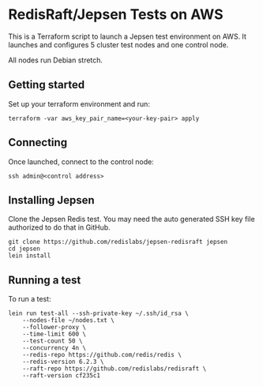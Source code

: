 # RedisRaft/Jepsen Tests on AWS

This is a Terraform script to launch a Jepsen test environment on AWS.
It launches and configures 5 cluster test nodes and one control node.

All nodes run Debian stretch.

## Getting started

Set up your terraform environment and run:

    terraform -var aws_key_pair_name=<your-key-pair> apply

## Connecting

Once launched, connect to the control node:

    ssh admin@<control address>

## Installing Jepsen

Clone the Jepsen Redis test. You may need the auto generated SSH key file
authorized to do that in GitHub.

    git clone https://github.com/redislabs/jepsen-redisraft jepsen
    cd jepsen
    lein install

## Running a test

To run a test:

    lein run test-all --ssh-private-key ~/.ssh/id_rsa \
        --nodes-file ~/nodes.txt \
        --follower-proxy \
        --time-limit 600 \
        --test-count 50 \
        --concurrency 4n \
        --redis-repo https://github.com/redis/redis \
        --redis-version 6.2.3 \
        --raft-repo https://github.com/redislabs/redisraft \
        --raft-version cf235c1

